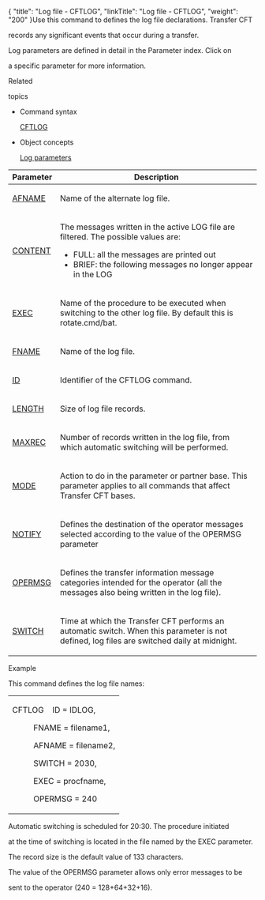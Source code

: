 {
    "title": "Log file - CFTLOG",
    "linkTitle": "Log file - CFTLOG",
    "weight": "200"
}Use this command to defines the log file declarations. Transfer CFT
records any significant events that occur during a transfer.

Log parameters are defined in detail in the Parameter index. Click on
a specific parameter for more information.

Related
topics

-   Command syntax
    [CFTLOG](../../../command_summary)
-   Object concepts
    [Log parameters](log_parameter_concepts.htm)

<table cellspacing="0">
   <col/>
   <col/>
   <thead>
      <tr>
         <th>Parameter</th>
         <th>Description</th>
      </tr>
   </thead>
      <tr>
         <td colspan="1" rowspan="1">
            <p><a href="../../../command_summary/parameter_intro/afname">AFNAME</a> </p>
         </td>
         <td colspan="1" rowspan="1">
            <p>Name 
 of the alternate log file.</p>
         </td>
      </tr>
      <tr>
         <td colspan="1" rowspan="1">
            <p><a href="../../../command_summary/parameter_intro/content">CONTENT</a>
</p>
         </td>
         <td colspan="1" rowspan="1">
            <p>The messages written in the active LOG file are filtered. 
 The possible values are:</p>
            <ul>
               <li>FULL: all the messages 
 are printed out               </li>
               <li>BRIEF: the following 
 messages no longer appear in the LOG                </li>
            </ul>
         </td>
      </tr>
      <tr>
         <td colspan="1" rowspan="1">
            <p><a href="../../../command_summary/parameter_intro/exec">EXEC</a>
</p>
         </td>
         <td colspan="1" rowspan="1">
            <p>Name of the procedure to be executed when switching to 
 the other log file. By default this is rotate.cmd/bat.</p>
         </td>
      </tr>
      <tr>
         <td colspan="1" rowspan="1">
            <p><a href="../../../command_summary/parameter_intro/fname">FNAME</a>
</p>
         </td>
         <td colspan="1" rowspan="1">
            <p>Name of the log file.</p>
         </td>
      </tr>
      <tr>
         <td colspan="1" rowspan="1">
            <p><a href="../../../command_summary/parameter_intro/id">ID</a>
</p>
         </td>
         <td colspan="1" rowspan="1">
            <p>Identifier of the CFTLOG command.</p>
         </td>
      </tr>
      <tr>
         <td colspan="1" rowspan="1">
            <p><a href="../../../command_summary/parameter_intro/length">LENGTH</a>
</p>
         </td>
         <td colspan="1" rowspan="1">
            <p>Size of log file records.</p>
         </td>
      </tr>
      <tr>
         <td colspan="1" rowspan="1">
            <p><a href="../../../command_summary/parameter_intro/maxrec">MAXREC</a>
</p>
         </td>
         <td colspan="1" rowspan="1">
            <p>Number of records written in the log file, from which automatic 
 switching will be performed.</p>
         </td>
      </tr>
      <tr>
         <td colspan="1" rowspan="1">
            <p><a href="../../../command_summary/parameter_intro/mode">MODE</a>
</p>
         </td>
         <td colspan="1" rowspan="1">
            <p>Action to do in the parameter or partner base. This parameter 
 applies to all commands that affect Transfer CFT bases. </p>
         </td>
      </tr>
      <tr>
         <td colspan="1" rowspan="1">
            <p><a href="../../../command_summary/parameter_intro/notify">NOTIFY</a>
</p>
         </td>
         <td colspan="1" rowspan="1">
            <p>Defines the destination 
 of the operator messages selected according to the value of the OPERMSG 
 parameter</p>
         </td>
      </tr>
      <tr>
         <td colspan="1" rowspan="1">
            <p><a href="../../../command_summary/parameter_intro/opermsg">OPERMSG</a>
</p>
         </td>
         <td colspan="1" rowspan="1">
            <p>Defines the transfer information message categories intended 
 for the operator (all the messages also being written in the log file).</p>
         </td>
      </tr>
      <tr>
         <td colspan="1" rowspan="1">
            <p><a href="../../../command_summary/parameter_intro/switch">SWITCH</a>
</p>
         </td>
         <td colspan="1" rowspan="1">
            <p>Time at which the Transfer CFT performs an automatic 
 switch. When this parameter is not defined, log files are switched daily 
 at midnight.</p>
         </td>
      </tr>
</table>

Example

This command defines the log file names:

<table cellspacing="0">
   <col/>
   <tbody>
      <tr>
         <td>
            <p>CFTLOG    ID = IDLOG,</p>
            <p>          FNAME = filename1,</p>
            <p>          AFNAME = filename2,</p>
            <p>          SWITCH = 2030,</p>
            <p>          EXEC = procfname,</p>
            <p>          OPERMSG = 240</p>
         </td>
      </tr>
   </tbody>
</table>

Automatic switching is scheduled for 20:30. The procedure initiated
at the time of switching is located in the file named by the EXEC parameter.

The record size is the default value of 133 characters.

The value of the OPERMSG parameter allows only error messages to be
sent to the operator (240 = 128+64+32+16).
